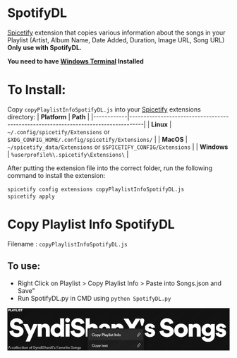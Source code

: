 # SpotifyDL
[Spicetify](https://github.com/khanhas/spicetify-cli) extension that copies various information about the songs in your Playlist (Artist, Album Name, Date Added, Duration, Image URL, Song URL) **Only use with SpotifyDL.**

**You need to have [Windows Terminal](https://github.com/microsoft/terminal) Installed**

# To Install:
Copy `copyPlaylistInfoSpotifyDL.js` into your [Spicetify](https://github.com/khanhas/spicetify-cli) extensions directory:
| **Platform** | **Path**                                                                            |
|------------|-----------------------------------------------------------------------------------|
| **Linux**      | `~/.config/spicetify/Extensions` or `$XDG_CONFIG_HOME/.config/spicetify/Extensions/` |
| **MacOS**      | `~/spicetify_data/Extensions` or `$SPICETIFY_CONFIG/Extensions`                      |
| **Windows**    | `%userprofile%\.spicetify\Extensions\`                                              |

After putting the extension file into the correct folder, run the following command to install the extension:
```
spicetify config extensions copyPlaylistInfoSpotifyDL.js
spicetify apply
```

# Copy Playlist Info SpotifyDL
Filename : `copyPlaylistInfoSpotifyDL.js`

## To use:
* Right Click on Playlist > Copy Playlist Info > Paste into Songs.json and Save"
* Run SpotifyDL.py in CMD using `python SpotifyDL.py`

![Preview](https://raw.githubusercontent.com/SyndiShanX/spicetify-extensions/main/copyPlaylistInfo/preview.jpg)
